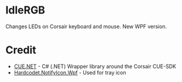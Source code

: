 # IdleRGB
Changes LEDs on Corsair keyboard and mouse.
New WPF version.

# Credit
* [CUE.NET](https://github.com/DarthAffe/CUE.NET) - C# (.NET) Wrapper library around the Corsair CUE-SDK
* [Hardcodet.NotifyIcon.Wpf](http://www.hardcodet.net/wpf-notifyicon) - Used for tray icon
